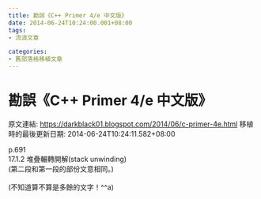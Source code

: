 ```yaml
---
title: 勘誤《C++ Primer 4/e 中文版》
date: 2014-06-24T10:24:00.001+08:00
tags: 
- 流浪文章

categories:
- 舊部落格移植文章
---
```


# 勘誤《C++ Primer 4/e 中文版》

原文連結: https://darkblack01.blogspot.com/2014/06/c-primer-4e.html
移植時的最後更新日期: 2014-06-24T10:24:11.582+08:00

p.691<br />17.1.2 堆疊輾轉開解(stack unwinding)<br />(第二段和第一段的部份文意相同。)<br /><br />(不知道算不算是多餘的文字！^^a)
